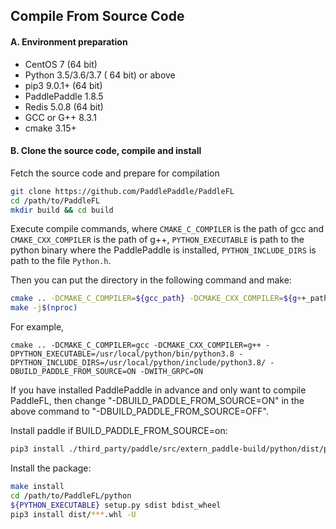 ## Compile From Source Code

#### A. Environment preparation

* CentOS 7 (64 bit)
* Python 3.5/3.6/3.7 ( 64 bit) or above
* pip3 9.0.1+ (64 bit)
* PaddlePaddle 1.8.5 
* Redis 5.0.8 (64 bit)
* GCC or G++ 8.3.1
* cmake 3.15+

#### B. Clone the source code, compile and install

Fetch the source code and prepare for compilation

```sh
git clone https://github.com/PaddlePaddle/PaddleFL
cd /path/to/PaddleFL
mkdir build && cd build
```

Execute compile commands, where `CMAKE_C_COMPILER` is the path of gcc and `CMAKE_CXX_COMPILER` is the path of g++,  `PYTHON_EXECUTABLE` is path to the python binary where the PaddlePaddle is installed, `PYTHON_INCLUDE_DIRS` is path to the file `Python.h`.

Then you can put the directory in the following command and make:
```sh
cmake .. -DCMAKE_C_COMPILER=${gcc_path} -DCMAKE_CXX_COMPILER=${g++_path} -DPYTHON_EXECUTABLE=${PYTHON_EXECUTABLE} -DPYTHON_INCLUDE_DIRS=${PYTHON_INCLUDE_DIRS} -DBUILD_PADDLE_FROM_SOURCE=ON -DWITH_GRPC=ON
make -j$(nproc)
```
For example,
```
cmake .. -DCMAKE_C_COMPILER=gcc -DCMAKE_CXX_COMPILER=g++ -DPYTHON_EXECUTABLE=/usr/local/python/bin/python3.8 -DPYTHON_INCLUDE_DIRS=/usr/local/python/include/python3.8/ -DBUILD_PADDLE_FROM_SOURCE=ON -DWITH_GRPC=ON
```
If you have installed PaddlePaddle in advance and only want to compile PaddleFL, then change "-DBUILD_PADDLE_FROM_SOURCE=ON" in the above command to "-DBUILD_PADDLE_FROM_SOURCE=OFF".

Install paddle if BUILD_PADDLE_FROM_SOURCE=on:
```sh
pip3 install ./third_party/paddle/src/extern_paddle-build/python/dist/paddlepaddle-1.8.5-cp38-cp38-linux_x86_64.whl -U
```

Install the package:

```sh
make install
cd /path/to/PaddleFL/python
${PYTHON_EXECUTABLE} setup.py sdist bdist_wheel
pip3 install dist/***.whl -U
```
